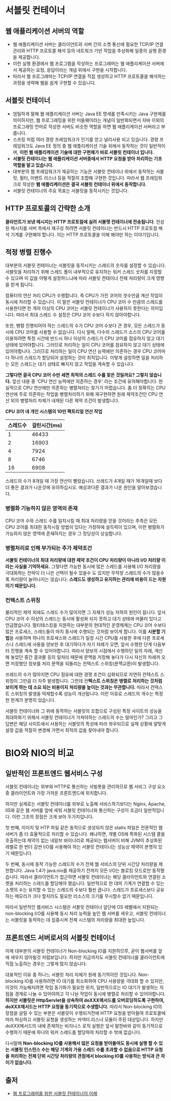# 서블릿 컨테이너

## 웹 애플리케이션 서버의 역할
* 웹 애플리케이션 서버는 클라이언트와 서버 간의 소켓 통신에 필요한 TCP/IP 연결 관리와 HTTP 프로토콜 해석 등의 네트워크 기반 작업을 추상화해 일종의 실행 환경을 제공합니다.
* 이런 실행 환경에서 웹 프로그램을 작성하는 프로그래머는 웹 애플리케이션 서버에서 제공하는 요청, 응답이라는 개념 위에서 구현을 시작합니다.
* 따라서 웹 프로그래머는 TCP/IP 연결을 직접 생성하고 HTTP 프로토콜을 해석하는 과정을 생략해 웹을 쉽게 구현할 수 있습니다.

## 서블릿 컨테이너
* 엄밀하게 말해 웹 애플리케이션 서버는 Java EE 명세를 만족시키는 Java 구현체를 의미하지만, 웹 프로그래밍을 위한 미들웨어라는 개념이 일반화되면서 자바 이외의 프로그래밍 언어로 작성한 서버도 비슷한 역할을 하면 웹 애플리케이션 서버라고 부릅니다.
* 스프링 처럼 여러 경량 프레임워크가 인기를 얻고 널리사용 되고 있습니다. 경량 프레임워크도 Java EE 정의 중 웹 애플리케이션 기술 위에서 동작하는 것이 일반적이며, **이런 웹 애플리케이션 기술에 대한 구현체가 바로 서블릿 컨테이너 입니다.**
* **서블릿 컨테이너는 웹 애플리케이션 서버중에서 HTTP 요청을 받아 차리하는 기초 역할을 맡고 있습니다.**
* 대부분의 웹 프레임워크가 제공하는 기능은 서블릿 컨테이너 위에서 동작하는 서블릿, 필터, 이벤트 리스너 등을 적절히 조합해 구현한 것입니다. 따라서 웹 프레임워크로 작성한 **웹 애플리케이션은 결국 서블릿 컨테이너 위에서 동작합니다.**
* 서블릿 컨테이너의 주요 목표는 서블릿을 동작시키는 것입니다.

## HTTP 프로토콜의 간략한 소개
**클라언트가 보낸 메시지는 HTTP 프로토컬에 실려 서블렛 컨테이너에 전송됩니다**. 전성된 메시지를 서버 측에서 재구성 하려면 서블릿 컨테이너는 반드시 HTTP 프로토컬 해석 기계를 구현해야 합니다. 이는 HTTP 프로토콜을 이해 해야만 하는 이야기입니다.

## 적정 병렬 진행수

대부분의 서블릿 컨테이너는 서블릿을 동작시키는 스레드의 숫자를 설정할 수 있습니다. 서블릿을 처리하기 위해 스레드 풀이 내부적으로 유지하는 워커 스레드 숫자를 지정할 수 있으며 이 값을 어떻게 설정하느냐에 따라 서블릿 컨테이너 전체 처리량이 크게 영향을 받게 됩니다.

컴퓨터의 연산 처리 CPU가 수행합니다. 즉 CPU가 가진 코어의 갯수만큼 계산 작업이 동시에 처리할 수 있습니다. 이 말은 서블릿 컨테이너가 CPU 코어 수 만큼의 스레드를 사용한다면 한 개의 이상의 CPU 코어는 서블릿 컨테이너가 사용하지 못한다는 의미입니다. 따라서 최대 스레드 수 설정은 CPU 코어 수보다 작지 않아야합니다.

또한, 병렬 진행되어야 하는 스레드의 수가 CPU 코어 수보다 큰 경우, 모든 스레드가 동시에 CPU 코어를 사용할 수 없습니다. 다시 말해, 다수의 스레드가 소스의 CPU 코어를 이용하려면 특정 시간에 반드시 하나 이상의 스레드가 CPU 코어를 점유하지 않고 대기 상태에 있어야합니다. 그러므로 처리하는 일이 CPU 코어를 점유하지 않고 대기 상태에 있어야합니다. 그러므로 처리하는 일이 CPU 연산 능력에만 의존하는 경우 CPU 코어마다 하나의 스레드가 할당되어 설정하는 것이 최적입니다. 이렇게 설정하면 일을 처리하는 모든 스레드는 대기 상태로 빠지지 않고 작업을 계속할 수 있습니다. 

**그렇다면 결국 CPU 코어 수만 세면 최적의 스레드 수를 찾은 것일까요? 그렇지 않습니다.** 앞선 내용 중 'CPU 연산 능력에만 의존하는 경우' 라는 조건에 유의해야합니다. 현실적으로 CPU 연산에만 의존하는 병렬처리는 찾기가 어렵습니다. 좀 더 정확히는 CPU 연산에 주로 의존하는 작업을 병렬처리하기 위해 재구현하면 원래 제약조건인 CPU 연산 외의 병렬처리 자체가 내재된 다른 제약 조건이 발생합니다.

**CPU 코어 네 개인 시스템의 10만 팩토리얼 연산 작업**

스레드수 | 걸린시간(ms)
-----|---------
1    | 46433
2    | 16903
4    | 7924
8    | 6746
16   | 6908

스레드의 수가 8개일 때 가장 연산이 빨랐습니다. 쓰레드가 4개일 때가 16개일때 보다 더 좋은 결과가 나온것에 유의하십시오. 예상과다른 결과가 나온 원인을 알아보겠습니다.

### 병렬화 기능하지 않은 영역의 존재
CPU 코어 수와 스레드 수를 일치시킬 때 최대 처리량을 얻을 것이라는 추측은 모든 CPU 코어를 최대한 동작시킬 방법이 있다는 가정하에 설득력이 있으며, 이런 병렬화가 가능하지 않은 영역에 존재하지는 경우 그 정당성이 상실합니다.

### 병렬처리로 인해 부가되는 추가 제약조건
**서블릿 컨테이너의 최대 처리량에 대한 제약 조건이 CPU 처리량이 아니라 I/O 처리량 이라는 사실을 기억하세요.** 그렇다면 가능한 동시에 많은 스레드를 사용해 I/O 처리량을 극대화하는 전략이 더 나은 선택이 될수 있을수 도 있지만 무작정 스레드의 수가 많을수록 처리량이 늘어나지는 않습니다. **스레드도 생성하고 유지하는 관리에 비용이 드는 자원이기 때문입니다.**

### 컨텍스트 스위칭
물리적인 제약 외에도 스레드 수가 많아지면 그 자체가 성능 저하의 원인이 됩니다. 앞서 CPU 코어 수 이상의 스레드는 동시에 활성화 되지 못하고 대기 상태에 머물러 있다고 언급했습니다. 멀티태스킹을 지원하는 대부분의 현대적인 운영체제는 CPU 코어 수보다 많은 프로세스, 스레드들이 마치 동시에 수행되는 것처럼 보이게 합니다. 이를 **시분할 기법**을 사용하며 하나의 프로세스와 스레드가 일정 시간 CPU를 사용한 후에 다른 프로세스나 스레드에 사용을 양보한 후 대기하다가 자기 차례가 오면, 앞서 수행한 단계 다음부터 진행을 계속 할 수 있어야합니다. 따라서 양보의 시점에서 수행하던 일의 차례, 계산해 놓았던 중간 결과물 등의 일처리 때문에 문맥을 저장해 놓다가 다시 자신의 차례까 오면 저장했던 정보를 처리 문맥을 되돌리는 컨텍스트 스위칭(문맥교환)이 발생합니다.

쓰레드의 수가 많아지면 CPU 점유에 대한 경쟁 조건이 심화되므로 자연히 컨텍스트 스위칭이 그만큼 더 자주 발생합니다. 그런데 컨**텍스트 스위칭은 병렬로 처리하는 것처럼 보이게 하는 데 소요 되는 비용이지 처리량을 높이는 것과는 무관합니다.** 따라서 컨텍스트 스위칭의 발생을 억제할수록 성능이 개선됩니다. 이런 이유로 스레드의 개수는 특정한 한계가 분명히 있습니다.

서블릿 컨테이너와 그 위에 동작하는 서블릿의 조합으로 구성된 특정 사이트의 성능을 최대하화기 위해서 서블릿 컨테이너가 가져야하는 스레드의 수는 얼마인가? 그리고 그 답변은 해당 사이트에서 사용하는 서블릿의 특성에 따라 좌우되므로 실제 상황에 알맞게 설정 값을 적절히 변경해 가면서 최적의 값을 찾아내야 합니다.


# BIO와 NIO의 비교

## 일반적인 프론트엔드 웹서비스 구성
서블릿 컨테이너는 외부와 HTTP로 통신하는 서빌릇을 관리하므로 웹 서비그 구성 요소 중 클라이언트와 가장 가까운 프론트엔드에 위치합니다.

하지만 실제로는 서블릿 컨테이너를 외부로 노출해 서비스하기보다는 Nginx, Apache, IIS와 같은 웹 서버를 앞에 세워 서블릿 컨테이너와 통신하는 구성이 조금더 일반적입니다. 이런 그조의 장점은 크게 보아 두가지입니다.

첫 번째, 이미지 및 HTP 파일 같은 동적으로 생성되지 않은 statix 파일은 전문적인 웹 서버가 좀 더 효율적으로 처리할 수 있습니다. 왜냐하면, 개별 OS에 특화된 시스템 콜을 호출하는데 제약이 없는 네잍브 바이너리로 제공되는 웹서버이 비해 JVM이 추상화된 레벨로 한 번더 감싼 I/O를 사용해야 하는 서블릿 컨테이너는 성능상 제약이 분명히 있기 때문입니다. 

두 번째, 동시에 동작 가능한 스레드의 수가 전체 웹 서비스의 단위 시간당 처리량을 제한합니다. Java 1.4가 java.nio를 제공하기 전까지 모든 I/O는 블로킹 모드로만 동작했습니다. 따라서 클라이언트가 접근하면 서블릿 컨테이너는 해당 클라이언트와 연결된 소켓을 처리하는 스레드를 할당해야 했습니다. 일반적으로 한 대의 기계가 연결할 수 있는 소켓의 수는 유지할 수 있는 스레드의 수보다 훨씬 큽니다. 스레드가 프로세스보다 공유하는 메모리가 크다 할지라도 필요한 리소스의 크기를 무시할수 없기 때문입니다.

따라서 일반적인 웹서비스 시스템은 서블릿 컨테이너 앞단에 OS 레벨에서 지원되는 non-blocking I/O를 사용해 동시 처리 능력을 높인 웹 서버를 세우고, 서블릿 컨테이너는 서블릿을 동작하는 데 집중시켜 전체 시스템의 처리량을 최대한 높입니다.

## 프론트엔드 서버로서의 서블릿 컨테이너
이제 대부분의 서블릿 컨테이너가 Non-blocking IO를 지원하므루, 굳이 웹서버를 앞에 세우지 않아될것 처럼보입니다. 하지만 지금까지도 서블릿 컨테이너를 클라이언트에 직접 노출하는 경우는 그렇게 많지 않습니다.

대표적인 이유 중 하나느 서블릿 처리 자체가 원래 동기적이란 것입니다. Non-blocking IO를 사용하려면 IO 대기를 최소화하여 CPU 사용량을 극대화 할 수 있지만, 이것이 가능해지려면 작업 동기화가 필요한 위치, 일반적으로는 IO 대기가 발생하는 지점을 경계로 나눌 수 있어야하고 각 나눤 작업이 동시에 병렬로 처리할 수 있어야합니다. **하지만 서블릿은 HttpServlet을 상속하여 doXXX메서드를 오버로딩하도록 구현하여, doXXX메서드는 HTTP 요청을 동기적으로 수생합니다.** 따라서 Non-blocking IO의 장점을 살릴 수 있는 부분은 서블릿이 수행되거전에 HTTP 요청을 받아들여 프로토콜에 따라 파싱하고 서블릿 요청을 생성하는 커넥터.리스너 모듈이 주된 대상입니다. 하지만 doXXX메서드의 내에 존재하는 비지니스 로직 실행은 앞서 말한바와 같이 동기적으로 수행하기 때문에 하나의 워커 스레드를 할당하여 처리할 수 밖에 없습니다.

다시말해 **Non-blocking IO를 사용해서 많은 요청을 받아들여도 동시에 실행 할 수 있는 서블릿 인스턴스 수는 해당 기계의 가용 스레드 수를 초과할 수 없음으로 HTTP 요청을 처리하는 전체 단위 시간당 처리량의 관점에서 blocking IO를 사용하는 방식과 큰 차이가 없습니다.**



## 출저
* [웹 프로그래머를 위한 서블릿 컨테이너의 이해]()
